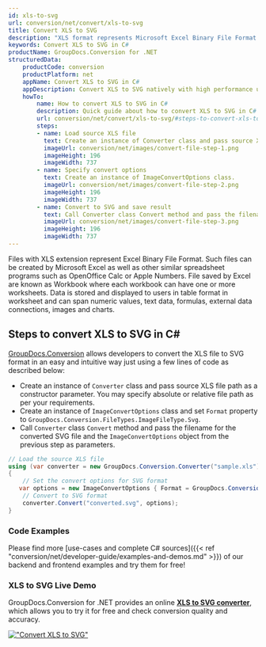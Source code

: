 ```yaml
---
id: xls-to-svg
url: conversion/net/convert/xls-to-svg
title: Convert XLS to SVG
description: "XLS format represents Microsoft Excel Binary File Format with .xls extension. Learn how to convert XLS to SVG file programmatically in C# language using GroupDocs.Conversion for .NET library."
keywords: Convert XLS to SVG in C#
productName: GroupDocs.Conversion for .NET
structuredData:
    productCode: conversion
    productPlatform: net
    appName: Convert XLS to SVG in C#
    appDescription: Convert XLS to SVG natively with high performance using C# language and server side GroupDocs.Conversion for .NET APIs, without the use of any software like Microsoft or Open Office.
    howTo:
        name: How to convert XLS to SVG in C# 
        description: Quick guide about how to convert XLS to SVG in C# with high performance and accuracy.
        url: conversion/net/convert/xls-to-svg/#steps-to-convert-xls-to-svg-in-c
        steps:
        - name: Load source XLS file 
          text: Create an instance of Converter class and pass source XLS file path as a constructor parameter. You may specify absolute or relative file path as per your requirements. 
          imageUrl: conversion/net/images/convert-file-step-1.png
          imageHeight: 196
          imageWidth: 737
        - name: Specify convert options 
          text: Create an instance of ImageConvertOptions class.
          imageUrl: conversion/net/images/convert-file-step-2.png
          imageHeight: 196
          imageWidth: 737
        - name: Convert to SVG and save result 
          text: Call Converter class Convert method and pass the filename for the converted HTML file and the ImageConvertOptions object from the previous step as parameters.
          imageUrl: conversion/net/images/convert-file-step-3.png
          imageHeight: 196
          imageWidth: 737
---
```


Files with XLS extension represent Excel Binary File Format. Such files can be created by Microsoft Excel as well as other similar spreadsheet programs such as OpenOffice Calc or Apple Numbers. File saved by Excel are known as Workbook where each workbook can have one or more worksheets. Data is stored and displayed to users in table format in worksheet and can span numeric values, text data, formulas, external data connections, images and charts.

## Steps to convert XLS to SVG in C#

[GroupDocs.Conversion](https://products.groupdocs.com/conversion/net) allows developers to convert the XLS file to SVG format in an easy and intuitive way just using a few lines of code as described below:

* Create an instance of `Converter` class and pass source XLS file path as a constructor parameter. You may specify absolute or relative file path as per your requirements. 
* Create an instance of `ImageConvertOptions` class and set `Format` property to `GroupDocs.Conversion.FileTypes.ImageFileType.Svg`.
* Call `Converter` class `Convert` method and pass the filename for the converted SVG file and the `ImageConvertOptions` object from the previous step as parameters.

```csharp
// Load the source XLS file
using (var converter = new GroupDocs.Conversion.Converter("sample.xls"))
{
    // Set the convert options for SVG format
   var options = new ImageConvertOptions { Format = GroupDocs.Conversion.FileTypes.ImageFileType.Svg };
    // Convert to SVG format
    converter.Convert("converted.svg", options);
}
```

### Code Examples

Please find more [use-cases and complete C# sources]({{< ref "conversion/net/developer-guide/examples-and-demos.md" >}}) of our backend and frontend examples and try them for free!

### XLS to SVG Live Demo

GroupDocs.Conversion for .NET provides an online [**XLS to SVG converter**](https://products.groupdocs.app/conversion/xls-to-svg), which allows you to try it for free and check conversion quality and accuracy.

[!["Convert XLS to SVG"](conversion/net/images/convert-to-svg/convert-xls-to-svg.png)](https://products.groupdocs.app/conversion/xls-to-svg)